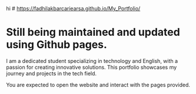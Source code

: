 hi # https://fadhilakbarcariearsa.github.io/My_Portfolio/
# Still being maintained and updated using Github pages.
I am a dedicated student specializing in technology and English, with a passion for creating innovative solutions. This portfolio showcases my journey and projects in the tech field.

You are expected to open the website and interact with the pages provided. 
